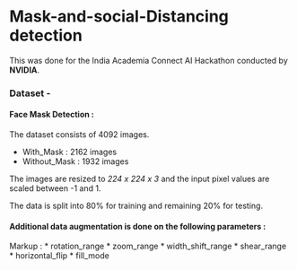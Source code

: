 # Mask-and-social-Distancing detection

This was done for the India Academia Connect AI Hackathon conducted by **NVIDIA**. 

### Dataset - 

#### Face Mask Detection :
The dataset consists of 4092 images.

* With_Mask : 2162 images
* Without_Mask : 1932 images





The images are resized to *224 x 224 x 3* and the input pixel values are scaled between -1 and 1.

The data is split into 80% for training and remaining 20% for testing.

#### Additional data augmentation is done on the following parameters :

 Markup : * rotation_range
          * zoom_range
          * width_shift_range
          * shear_range
          * horizontal_flip
          * fill_mode


  
  



